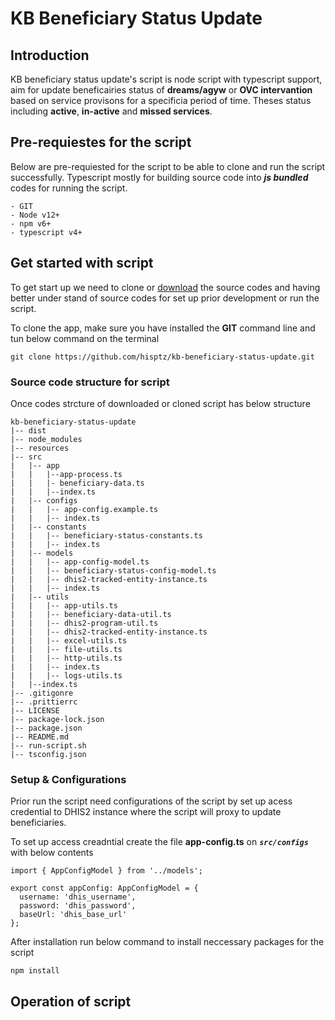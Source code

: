 # KB Beneficiary Status Update

## Introduction

KB beneficiary status update's script is node script with typescript support, aim for update beneficairies status of **dreams/agyw** or **OVC intervantion** based on service provisons for a specificia period of time. Theses status including **active**, **in-active** and **missed services**.

## Pre-requiestes for the script

Below are pre-requiested for the script to be able to clone and run the script successfully. Typescript mostly for building source code into **_js bundled_** codes for running the script.

```
- GIT
- Node v12+
- npm v6+
- typescript v4+
```

## Get started with script

To get start up we need to clone or [download](https://github.com/hisptz/kb-beneficiary-status-update/archive/refs/heads/develop.zip) the source codes and having better under stand of source codes for set up prior development or run the script.

To clone the app, make sure you have installed the **GIT** command line and tun below command on the terminal

`git clone https://github.com/hisptz/kb-beneficiary-status-update.git`

### Source code structure for script

Once codes strcture of downloaded or cloned script has below structure

```
kb-beneficiary-status-update
|-- dist
|-- node_modules
|-- resources
|-- src
|   |-- app
|   |   |--app-process.ts
|   |   |- beneficiary-data.ts
|   |   |--index.ts
|   |-- configs
|   |   |-- app-config.example.ts
|   |   |-- index.ts
|   |-- constants
|   |   |-- beneficiary-status-constants.ts
|   |   |-- index.ts
|   |-- models
|   |   |-- app-config-model.ts
|   |   |-- beneficiary-status-config-model.ts
|   |   |-- dhis2-tracked-entity-instance.ts
|   |   |-- index.ts
|   |-- utils
|   |   |-- app-utils.ts
|   |   |-- beneficiary-data-util.ts
|   |   |-- dhis2-program-util.ts
|   |   |-- dhis2-tracked-entity-instance.ts
|   |   |-- excel-utils.ts
|   |   |-- file-utils.ts
|   |   |-- http-utils.ts
|   |   |-- index.ts
|   |   |-- logs-utils.ts
|   |--index.ts
|-- .gitigonre
|-- .prittierrc
|-- LICENSE
|-- package-lock.json
|-- package.json
|-- README.md
|-- run-script.sh
|-- tsconfig.json
```

### Setup & Configurations

Prior run the script need configurations of the script by set up acess credential to DHIS2 instance where the script will proxy to update beneficiaries.

To set up access creadntial create the file **app-config.ts** on **_`src/configs`_** with below contents

```
import { AppConfigModel } from '../models';

export const appConfig: AppConfigModel = {
  username: 'dhis_username',
  password: 'dhis_password',
  baseUrl: 'dhis_base_url'
};

```

After installation run below command to install neccessary packages for the script

```
npm install
```

## Operation of script
